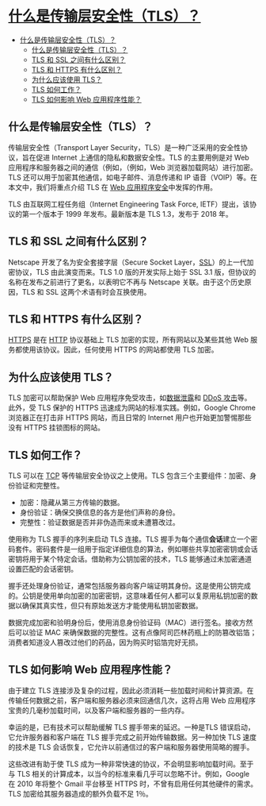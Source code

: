 # [什么是传输层安全性（TLS）？](https://www.cloudflare.com/zh-cn/learning/ssl/transport-layer-security-tls/)

- [什么是传输层安全性（TLS）？](#什么是传输层安全性tls)
  - [什么是传输层安全性（TLS）？](#什么是传输层安全性tls-1)
  - [TLS 和 SSL 之间有什么区别？](#tls-和-ssl-之间有什么区别)
  - [TLS 和 HTTPS 有什么区别？](#tls-和-https-有什么区别)
  - [为什么应该使用 TLS？](#为什么应该使用-tls)
  - [TLS 如何工作？](#tls-如何工作)
  - [TLS 如何影响 Web 应用程序性能？](#tls-如何影响-web-应用程序性能)

## 什么是传输层安全性（TLS）？

传输层安全性（Transport Layer Security，TLS）是一种广泛采用的安全性协议，旨在促进 Internet 上通信的隐私和数据安全性。TLS 的主要用例是对 Web 应用程序和服务器之间的通信（例如，（例如，Web 浏览器加载网站）进行加密。TLS 还可以用于加密其他通信，如电子邮件、消息传递和 IP 语音（VOIP）等。在本文中，我们将重点介绍 TLS 在 [Web 应用程序安全](https://www.cloudflare.com/zh-cn/learning/security/what-is-web-application-security)中发挥的作用。

TLS 由互联网工程任务组（Internet Engineering Task Force, IETF）提出，该协议的第一个版本于 1999 年发布。最新版本是 TLS 1.3，发布于 2018 年。

## TLS 和 SSL 之间有什么区别？

Netscape 开发了名为安全套接字层（Secure Socket Layer，[SSL](https://www.cloudflare.com/zh-cn/learning/ssl/what-is-ssl)）的上一代加密协议，TLS 由此演变而来。TLS 1.0 版的开发实际上始于 SSL 3.1 版，但协议的名称在发布之前进行了更名，以表明它不再与 Netscape 关联。由于这个历史原因，TLS 和 SSL 这两个术语有时会互换使用。

## TLS 和 HTTPS 有什么区别？

[HTTPS](https://www.cloudflare.com/zh-cn/learning/ssl/what-is-https) 是在 [HTTP](https://www.cloudflare.com/zh-cn/learning/ddos/glossary/hypertext-transfer-protocol-http) 协议基础上 TLS 加密的实现，所有网站以及某些其他 Web 服务都使用该协议。因此，任何使用 HTTPS 的网站都使用 TLS 加密。

## 为什么应该使用 TLS？

TLS 加密可以帮助保护 Web 应用程序免受攻击，如[数据泄露](https://www.cloudflare.com/zh-cn/learning/security/what-is-a-data-breach)和 [DDoS 攻击](https://www.cloudflare.com/zh-cn/learning/ddos/what-is-a-ddos-attack)等。此外，受 TLS 保护的 HTTPS 迅速成为网站的标准实践。例如，Google Chrome 浏览器正在打击非 HTTPS 网站，而且日常的 Internet 用户也开始更加警惕那些没有 HTTPS 挂锁图标的网站。

## TLS 如何工作？

TLS 可以在 [TCP](https://www.cloudflare.com/zh-cn/learning/ddos/glossary/tcp-ip) 等传输层安全协议之上使用。TLS 包含三个主要组件：加密、身份验证和完整性。

- 加密：隐藏从第三方传输的数据。
- 身份验证：确保交换信息的各方是他们声称的身份。
- 完整性：验证数据是否并非伪造而来或未遭篡改过。

使用称为 TLS 握手的序列来启动 TLS 连接。TLS 握手为每个通信**会话**建立一个密码套件。密码套件是一组用于指定详细信息的算法，例如哪些共享加密密钥或会话密钥将用于某个特定会话。借助称为公钥加密的技术，TLS 能够通过未加密通道设置匹配的会话密钥。

握手还处理身份验证，通常包括服务器向客户端证明其身份。这是使用公钥完成的。公钥是使用单向加密的加密密钥，这意味着任何人都可以复原用私钥加密的数据以确保其真实性，但只有原始发送方才能使用私钥加密数据。

数据完成加密和验明身份后，使用消息身份验证码（MAC）进行签名。接收方然后可以验证 MAC 来确保数据的完整性。这有点像阿司匹林药瓶上的防篡改铝箔；消费者知道没人篡改过他们的药品，因为购买时铝箔完好无损。

## TLS 如何影响 Web 应用程序性能？

由于建立 TLS 连接涉及复杂的过程，因此必须消耗一些加载时间和计算资源。在传输任何数据之前，客户端和服务器必须来回通信几次，这将占用 Web 应用程序宝贵的几毫秒加载时间，以及客户端和服务器的一些内存。

幸运的是，已有技术可以帮助缓解 TLS 握手带来的延迟。一种是TLS 错误启动，它允许服务器和客户端在 TLS 握手完成之前开始传输数据。另一种加快 TLS 速度的技术是 TLS 会话恢复，它允许以前通信过的客户端和服务器使用简略的握手。

这些改进有助于使 TLS 成为一种非常快速的协议，不会明显影响加载时间。至于与 TLS 相关的计算成本，以当今的标准来看几乎可以忽略不计。例如，Google 在 2010 年将整个 Gmail 平台移至 HTTPS 时，不曾有启用任何其他硬件的需求。TLS 加密给其服务器造成的额外负载不足 1％。
